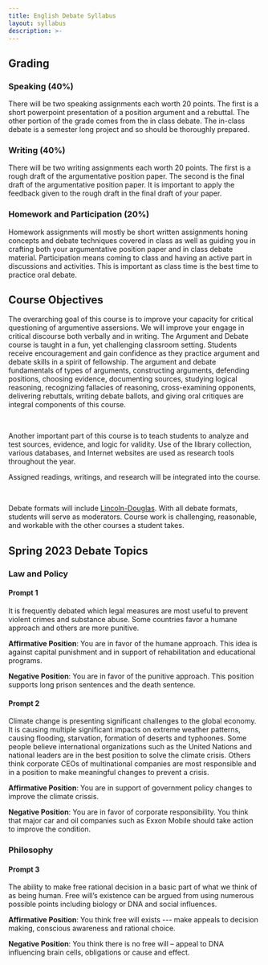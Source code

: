 ```yaml
---
title: English Debate Syllabus
layout: syllabus
description: >-
---
```

## Grading

### Speaking (40%)
There will be two speaking assignments each worth 20 points. The first is a short powerpoint presentation of a position argument and a rebuttal. The other portion of the grade comes from the in class debate. The in-class debate is a semester long project and so should be thoroughly prepared.

### Writing (40%)
There will be two writing assignments each worth 20 points. The first is a rough draft of the argumentative position paper. The second is the final draft of the argumentative position paper. It is important to apply the feedback given to the rough draft in the final draft of your paper.

### Homework and Participation (20%)
Homework assignments will mostly be short written assignments honing concepts and debate techniques covered in class as well as guiding you in crafting both your argumentative position paper and in class debate material. Participation means coming to class and having an active part in discussions and activities. This is important as class time is the best time to practice oral debate.

## Course Objectives
The overarching goal of this course is to improve your capacity for critical questioning of argumentive assersions. We will improve your engage in critical discourse both verbally and in writing. The Argument and Debate course is taught in a fun, yet challenging classroom setting. Students receive encouragement and gain confidence as they practice argument and debate skills in a spirit of fellowship. The argument and debate fundamentals of types of arguments, constructing arguments, defending positions, choosing evidence, documenting sources, studying logical reasoning, recognizing fallacies of reasoning, cross-examining opponents, delivering rebuttals, writing debate ballots, and giving oral critiques are integral components of this course. 

<br>

Another important part of this course is to teach students to analyze and test sources, evidence, and logic for validity. Use of the library collection, various databases, and Internet websites are used as research tools throughout the year. 
<br>

Assigned readings, writings, and research will be integrated into the course. 

<br>

Debate formats will include [Lincoln-Douglas](sks/spring2023/ld-debate). With all debate formats, students will serve as moderators. Course work is challenging, reasonable, and workable with the other courses a student takes.


## Spring 2023 Debate Topics

### Law and Policy
#### Prompt 1
It is frequently debated which legal measures are most useful to prevent violent crimes and substance abuse. Some countries favor a humane approach and others are more punitive. 

**Affirmative Position**: You are in favor of the humane approach. This idea is against capital punishment and in support of rehabilitation and educational programs.  

**Negative Position**: You are in favor of the punitive approach. This position supports long prison sentences and the death sentence. 

#### Prompt 2
Climate change is presenting significant challenges to the global economy. It is causing multiple significant impacts on extreme weather patterns, causing flooding, starvation, formation of deserts and typhoones. Some people believe international organizations such as the United Nations and national leaders are in the best position to solve the climate crisis. Others think corporate CEOs of multinational companies are most responsible and in a position to make meaningful changes to prevent a crisis. 

**Affirmative Position**: You are in support of government policy changes to improve the climate crissis. 

**Negative Position**: You are in favor of corporate responsibility. You think that major car and oil companies such as Exxon Mobile should take action to improve the condition.

### Philosophy
#### Prompt 3 
The ability to make free rational decision in a basic part of what we think of as being human. Free will’s existence can be argued from using numerous possible points including biology or DNA and social influences. 

**Affirmative Position**: You think free will exists --- make appeals to decision making, conscious awareness and rational choice. 

**Negative Position**: You think there is no free will – appeal to DNA influencing brain cells, obligations or cause and effect. 
